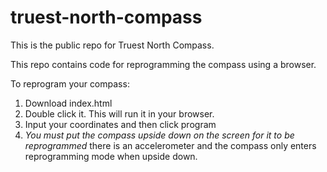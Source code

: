 # truest-north-compass
This is the public repo for Truest North Compass. 

This repo contains code for reprogramming the compass using a browser.

To reprogram your compass:
1) Download index.html
2) Double click it. This will run it in your browser.
3) Input your coordinates and then click program
4) *You must put the compass upside down on the screen for it to be reprogrammed* there is an accelerometer and the compass only enters reprogramming mode when upside down. 
   
